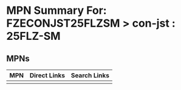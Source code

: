 



# MPN Summary For: FZECONJST25FLZSM > con-jst : 25FLZ-SM

## MPNs
  

|MPN|Direct Links|Search Links|
| :--- | :--- | :--- |
||||
